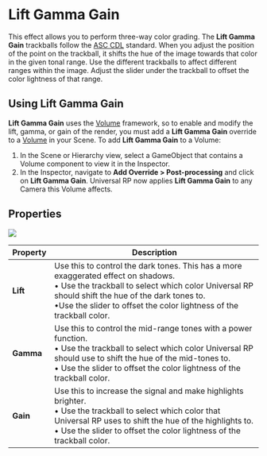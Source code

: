 # Lift Gamma Gain

This effect allows you to perform three-way color grading. The **Lift Gamma Gain** trackballs follow the [ASC CDL](<https://en.wikipedia.org/wiki/ASC_CDL>) standard. When you adjust the position of the point on the trackball, it shifts the hue of the image towards that color in the given tonal range. Use the different trackballs to affect different ranges within the image. Adjust the slider under the trackball to offset the color lightness of that range.

## Using Lift Gamma Gain

**Lift Gamma Gain** uses the [Volume](Volumes.html) framework, so to enable and modify the lift, gamma, or gain of the render, you must add a **Lift Gamma Gain** override to a [Volume](Volumes.html) in your Scene. To add **Lift Gamma Gain** to a Volume:

1. In the Scene or Hierarchy view, select a GameObject that contains a Volume component to view it in the Inspector.
2. In the Inspector, navigate to **Add Override > Post-processing** and click on **Lift Gamma Gain**. Universal RP now applies **Lift Gamma Gain** to any Camera this Volume affects.

## Properties

![](Images/Post-processingLiftGammaGain1.png)

| **Property** | **Description**                                              |
| ------------ | ------------------------------------------------------------ |
| **Lift**     | Use this to control the dark tones. This has a more exaggerated effect on shadows.<br>&#8226; Use the trackball to select which color Universal RP should shift the hue of the dark tones to.<br/>&#8226;Use the slider to offset the color lightness of the trackball color. |
| **Gamma**    | Use this to control the mid-range tones with a power function.<br/>&#8226; Use the trackball to select which color Universal RP should use to shift the hue of the mid-tones to.<br/>&#8226; Use the slider to offset the color lightness of the trackball color. |
| **Gain**     | Use this to increase the signal and make highlights brighter.<br/>&#8226; Use the trackball to select which color that Universal RP uses to shift the hue of the highlights to.<br/>&#8226; Use the slider to offset the color lightness of the trackball color. |